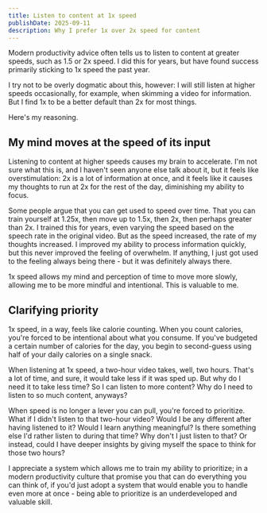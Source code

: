 ```yaml
---
title: Listen to content at 1x speed
publishDate: 2025-09-11
description: Why I prefer 1x over 2x speed for content
---
```


Modern productivity advice often tells us to listen to content at greater
speeds, such as 1.5 or 2x speed. I did this for years, but have found success
primarily sticking to 1x speed the past year.

I try not to be overly dogmatic about this, however: I will still listen at
higher speeds occasionally, for example, when skimming a video for information.
But I find 1x to be a better default than 2x for most things.

Here's my reasoning.

## My mind moves at the speed of its input

Listening to content at higher speeds causes my brain to accelerate. I'm not
sure what this is, and I haven't seen anyone else talk about it, but it feels
like overstimulation: 2x is a lot of information at once, and it feels like it
causes my thoughts to run at 2x for the rest of the day, diminishing my ability
to focus.

Some people argue that you can get used to speed over time. That you can train
yourself at 1.25x, then move up to 1.5x, then 2x, then perhaps greater than 2x.
I trained this for years, even varying the speed based on the speech rate in the
original video. But as the speed increased, the rate of my thoughts increased. I
improved my ability to process information quickly, but this never improved the
feeling of overwhelm. If anything, I just got used to the feeling always being
there - but it was definitely always there.

1x speed allows my mind and perception of time to move more slowly, allowing me
to be more mindful and intentional. This is valuable to me.

## Clarifying priority

1x speed, in a way, feels like calorie counting. When you count calories, you're
forced to be intentional about what you consume. If you've budgeted a certain
number of calories for the day, you begin to second-guess using half of your
daily calories on a single snack.

When listening at 1x speed, a two-hour video takes, well, two hours. That's a
lot of time, and sure, it would take less if it was sped up. But why do I need
it to take less time? So I can listen to more content? Why do I need to listen
to so much content, anyways?

When speed is no longer a lever you can pull, you're forced to prioritize. What
if I didn't listen to that two-hour video? Would I be any different after having
listened to it? Would I learn anything meaningful? Is there something else I'd
rather listen to during that time? Why don't I just listen to that? Or instead,
could I have deeper insights by giving myself the space to think for those two
hours?

I appreciate a system which allows me to train my ability to prioritize; in a
modern productivity culture that promise you that can do everything you can
think of, if you'd just adopt a system that would enable you to handle even more
at once - being able to prioritize is an underdeveloped and valuable skill.
